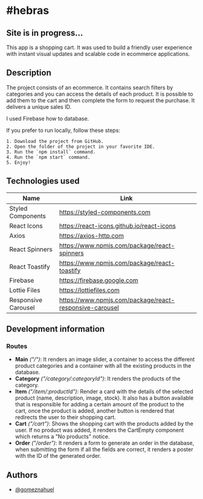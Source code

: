 # #hebras 

## Site is in progress...

This app is a shopping cart. It was used to build a friendly user experience with instant visual updates and scalable code in ecommerce applications.

## Description

The project consists of an ecommerce. It contains search filters by categories and you can access the details of each product. It is possible to add them to the cart and then complete the form to request the purchase. It delivers a unique sales ID.

I used Firebase how to database.

If you prefer to run locally, follow these steps:

    1. Download the project from GitHub.
    2. Open the folder of the project in your favorite IDE.
    3. Run the `npm install` command.
    4. Run the `npm start` command.
    5. Enjoy!
    
## Technologies used

| Name              | Link                                         |
| ----------------- | -------------------------------------------- |
| Styled Components | https://styled-components.com                |
| React Icons       | https://react-icons.github.io/react-icons    |
| Axios             | https://axios-http.com                       |
| React Spinners    | https://www.npmjs.com/package/react-spinners |
| React Toastify    | https://www.npmjs.com/package/react-toastify |
| Firebase          | https://firebase.google.com                  |
| Lottie Files      | https://lottiefiles.com                      |
| Responsive Carousel      | https://www.npmjs.com/package/react-responsive-carousel                      |

## Development information

### Routes

* **Main** *("/")*: It renders an image slider, a container to access the different product categories and a container with all the existing products in the database.
* **Category** *("/category/:categoryId")*: It renders the products of the category.
* **Item** *("/item/:productId")*: Render a card with the details of the selected product (name, description, image, stock). It also has a button available that is responsible for adding a certain amount of the product to the cart, once the product is added, another button is rendered that redirects the user to their shopping cart.
* **Cart** *("/cart")*: Shows the shopping cart with the products added by the user. If no product was added, it renders the CartEmpty component which returns a "No products" notice.
* **Order** *("/order")*: It renders a form to generate an order in the database, when submitting the form if all the fields are correct, it renders a poster with the ID of the generated order.

## Authors

- [@gomeznahuel](https://www.github.com/gomeznahuel)
